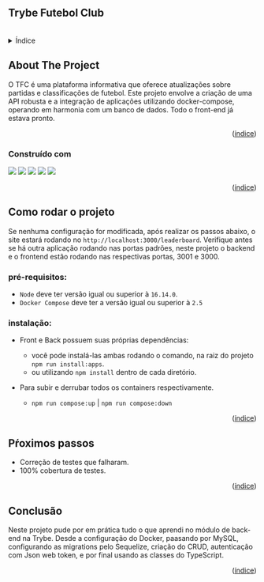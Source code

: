 ## Trybe Futebol Club
<br />

<!-- Índice -->
<details>
  <summary>Índice</summary>
  <ol>
    <li>
      <a href="#about-the-project">Sobre o projeto</a>
      <ul>
        <li><a href="#built-with">Construído com</a></li>
      </ul>
    </li>
    <li>
      <a href="#getting-started">Como rodar o projeto</a>
      <ul>
        <li><a href="prerequisites">Pré requisitos</a></li>
        <li><a href="#installation">Instalação</a></li>
      </ul>
    </li>
    <li><a href="#acknowledgments">Acknowledgments</a></li>
    <li><a href="#roadmap">Próximos passos</a></li>
  </ol>
</details>



<!-- Sobre o projeto -->
## About The Project

O TFC é uma plataforma informativa que oferece atualizações sobre partidas e classificações de futebol. Este projeto envolve a criação de uma API robusta e a integração de aplicações utilizando docker-compose, operando em harmonia com um banco de dados. Todo o front-end já estava pronto.

<p align="right">(<a href="#readme-top">índice</a>)</p>

### Construído com

<div>
  <img src="https://img.shields.io/badge/TypeScript-00000F?style=for-the-badge&logo=typescript&logoColor=white"/>
  <img src="https://img.shields.io/badge/docker-00000F?style=for-the-badge&logo=docker&logoColor=white"/>
  <img src="https://img.shields.io/badge/MySQL-00000F?style=for-the-badge&logo=mysql&logoColor=white"/>
  <img src="https://img.shields.io/badge/sequelize-00000F?style=for-the-badge&logo=sequelize&logoColor=blue"/>
  <img src="https://img.shields.io/badge/json%20web%20tokens-00000F?style=for-the-badge&logo=json-web-tokens&logoColor=pink"/>
</div>

<p align="right">(<a href="#readme-top">índice</a>)</p>

<!-- Como rodar o projeto -->
## Como rodar o projeto

Se nenhuma configuração for modificada, após realizar os passos abaixo, o site estará rodando no `http://localhost:3000/leaderboard`. Verifique antes se há outra aplicação rodando nas portas padrões, neste projeto o backend e o frontend estão rodando nas respectivas portas, 3001 e 3000.

### pré-requisitos:

  * `Node` deve ter versão igual ou superior à `16.14.0`.
  * `Docker Compose` deve ter a versão igual ou superior à `2.5`

### instalação:

* Front e Back possuem suas próprias dependências:
  * você pode instalá-las ambas rodando o comando, na raiz do projeto `npm run install:apps`.
  * ou utilizando `npm install` dentro de cada diretório.

* Para subir e derrubar todos os containers respectivamente.
  * `npm run compose:up` | `npm run compose:down`

<p align="right">(<a href="#readme-top">índice</a>)</p>

<!-- Próximos passos -->
## Pŕoximos passos

- Correção de testes que falharam.
- 100% cobertura de testes.

<p align="right">(<a href="#readme-top">índice</a>)</p>

<!-- ACKNOWLEDGMENTS -->
## Conclusão

Neste projeto pude por em prática tudo o que aprendi no módulo de back-end na Trybe. Desde a configuração do Docker, paasando por MySQL, configurando as migrations pelo Sequelize, criação do CRUD, autenticação com Json web token, e por final usando as classes do TypeScript.

<p align="right">(<a href="#readme-top">índice</a>)</p>
